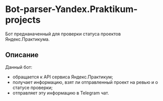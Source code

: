 # Bot-parser-Yandex.Praktikum-projects
Бот преднаначенный для проверки статуса проектов Яндекс.Практикума.
## Описание
Данный бот:
- обращается к API сервиса Яндекс.Практикум;
- получает информацию, взят ли отправленный проект на ревью и о статусе проверки;
- отправляет эту информацию в Telegram чат.
